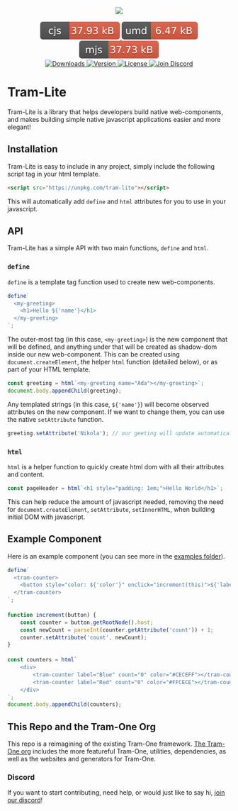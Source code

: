 <p align="center"><a href="http://tram-one.io/" target="_blank"><img src="https://unpkg.com/@tram-one/tram-logo@4" width="128"></a></p>

<div align="center">
  <a href="https://unpkg.com/tram-lite/dist/tram-lite.cjs">
    <img src="https://github.com/Tram-One/tram-one/raw/master/docs/badges/cjs.svg?sanitize=true" alt="Common JS build">
  </a>
  <a href="https://unpkg.com/tram-lite/dist/tram-lite.js">
    <img src="https://github.com/Tram-One/tram-one/raw/master/docs/badges/umd.svg?sanitize=true" alt="UMD build">
  </a>
  <a href="https://unpkg.com/tram-lite/dist/tram-lite.mjs">
    <img src="https://github.com/Tram-One/tram-one/raw/master/docs/badges/mjs.svg?sanitize=true" alt="ES Module build">
  </a>
</div>
<div align="center">
  <a href="https://www.npmjs.com/package/tram-lite">
    <img src="https://img.shields.io/npm/dm/tram-lite.svg" alt="Downloads">
  </a>
  <a href="https://www.npmjs.com/package/tram-lite">
    <img src="https://img.shields.io/npm/v/tram-lite.svg" alt="Version">
  </a>
  <a href="https://www.npmjs.com/package/tram-lite">
    <img src="https://img.shields.io/npm/l/tram-lite.svg" alt="License">
  </a>
    <a href="https://discord.gg/dpBXAQC">
    <img src="https://img.shields.io/badge/discord-join-5865F2.svg?style=flat" alt="Join Discord">
  </a>
</div>

# Tram-Lite

Tram-Lite is a library that helps developers build native web-components, and makes building simple native javascript applications easier and more elegant!

## Installation

Tram-Lite is easy to include in any project, simply include the following script tag in your html template.

```html
<script src="https://unpkg.com/tram-lite"></script>
```

This will automatically add `define` and `html` attributes for you to use in your javascript.

## API

Tram-Lite has a simple API with two main functions, `define` and `html`.

### `define`

`define` is a template tag function used to create new web-components.

```js
define`
  <my-greeting>
    <h1>Hello ${'name'}</h1>
  </my-greeting>
`;
```

The outer-most tag (in this case, `<my-greeting>`) is the new component that will be defined, and anything under that will be created as shadow-dom inside our new web-component. This can be created using `document.createElement`, the helper `html` function (detailed below), or as part of your HTML template.

```js
const greeting = html`<my-greeting name="Ada"></my-greeting>`;
document.body.appendChild(greeting);
```

Any templated strings (in this case, `${'name'}`) will become observed attributes on the new component. If we want to change them, you can use the native `setAttribute` function.

```js
greeting.setAttribute('Nikola'); // our geeting will update automatically!
```

### `html`

`html` is a helper function to quickly create html dom with all their attributes and content.

```js
const pageHeader = html`<h1 style="padding: 1em;">Hello World</h1>`;
```

This can help reduce the amount of javascript needed, removing the need for `document.createElement`, `setAttribute`, `setInnerHTML`, when building initial DOM with javascript.

## Example Component

Here is an example component (you can see more in the [examples folder](/examples/)).

```js
define`
  <tram-counter>
    <button style="color: ${'color'}" onclick="increment(this)">${'label'}: ${'count'}</button>
  </tram-counter>
`;

function increment(button) {
	const counter = button.getRootNode().host;
	const newCount = parseInt(counter.getAttribute('count')) + 1;
	counter.setAttribute('count', newCount);
}

const counters = html`
	<div>
		<tram-counter label="Blue" count="0" color="#CECEFF"></tram-counter>
		<tram-counter label="Red" count="0" color="#FFCECE"></tram-counter>
	</div>
`;
document.body.appendChild(counters);
```

## This Repo and the Tram-One Org

This repo is a reimagining of the existing Tram-One framework.
[The Tram-One org](https://github.com/Tram-One)
includes the more featureful Tram-One, utilities, dependencies, as well as the websites and generators for Tram-One.

### Discord

If you want to start contributing, need help, or would just like to say hi,
[join our discord](https://discord.gg/dpBXAQC)!
